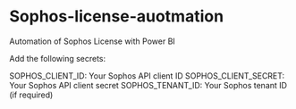 # Sophos-license-auotmation
Automation of Sophos License with Power BI 


Add the following secrets:

SOPHOS_CLIENT_ID: Your Sophos API client ID
SOPHOS_CLIENT_SECRET: Your Sophos API client secret
SOPHOS_TENANT_ID: Your Sophos tenant ID (if required)
